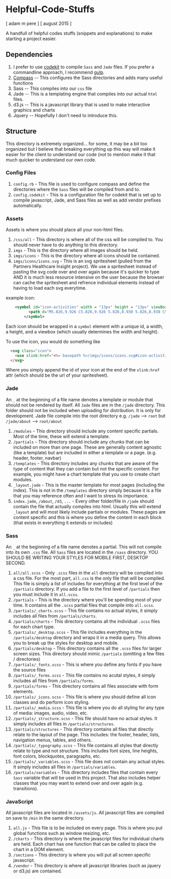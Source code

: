 # Helpful-Code-Stuffs
[ adam m pere ]
[ august 2015 ]

A handfull of helpful codes stuffs (snippets and explanations) to make starting a project easier.

## Dependencies
1. I prefer to use [codekit](https://incident57.com/codekit/) to compile `Sass` and `Jade` files. If you prefer a commandline approach, I recommend [gulp](http://gulpjs.com/).
2. [Compass](http://compass-style.org/) -- This configures the Sass directories and adds many useful functions
3. Sass -- This compiles into our `css` file
4. Jade -- This is a templating engine that compiles into our actual `html` files.
5. d3.js -- This is a javascript library that is used to make interactive graphics and charts
6. Jquery -- Hopefully I don't need to introduce this.

## Structure 
This directory is extremely organized... for some, it may be a bit too organized but I believe that breaking everything up this way will make it easier for the client to understand our code (not to mention make it that much quicker to understand our own code.

### Config Files

1. `config.rb` - This file is used to configure compass and define the directories where the `Sass` files will be compiled from and to.
2. `config.codekit` - This is a configuration file for codekit that is set up to compile javascript, Jade, and Sass files as well as add vendor prefixes automatically.

### Assets
Assets is where you should place all your non-html files.

1. `/css/all` - This directory is where all of the css will be compiled to. You should never have to do anything to this directory.
2. `imgs` - This is the directory where all images should be held.
3. `imgs/icons` - This is the directory where all icons should be contained.
4. `imgs/icons/icons.svg` - This is an svg spritesheet (pulled from the Partners Healthcare Insight project). We use a spritesheet instead of pasting the svg code over and over again because it's quicker to type AND it is much less resource intensive on the user because the browser can cache the spritesheet and refrence individual elements instead of having to load each svg everytime.

example icon:

```svg
	<symbol id="icon-activities" width = "13px" height = "13px" viewBox="0 0 13 13">
		  <path d="M5.826,9.926 C5.826,9.926 5.826,8.938 5.826,8.938 C5.826,8.938 12.814,8.938 12.814,8.938 C12.814,8.938 12.814,9.926 12.814,9.926 C12.814,9.926 5.826,9.926 5.826,9.926 ZM7.841,5.939 C7.841,5.939 12.814,5.939 12.814,5.939 C12.814,5.939 12.814,6.927 12.814,6.927 C12.814,6.927 7.841,6.927 7.841,6.927 C7.841,6.927 7.841,5.939 7.841,5.939 ZM5.840,3.003 C5.840,3.003 12.814,3.003 12.814,3.003 C12.814,3.003 12.814,3.960 12.814,3.960 C12.814,3.960 5.840,3.960 5.840,3.960 C5.840,3.960 5.840,3.003 5.840,3.003 ZM5.840,0.003 C5.840,0.003 12.814,0.003 12.814,0.003 C12.814,0.003 12.814,0.960 12.814,0.960 C12.814,0.960 5.840,0.960 5.840,0.960 C5.840,0.960 5.840,0.003 5.840,0.003 ZM6.954,6.385 C5.008,8.176 3.413,10.696 2.910,11.986 C2.910,11.986 -0.015,8.886 -0.015,8.886 C-0.015,8.886 0.732,8.377 0.732,8.377 C0.732,8.377 2.425,9.672 2.425,9.672 C3.116,8.849 4.655,6.615 6.775,5.315 C6.775,5.315 6.954,6.385 6.954,6.385 ZM1.802,3.003 C1.802,3.003 3.676,3.003 3.676,3.003 C3.676,3.003 3.676,3.960 3.676,3.960 C3.676,3.960 1.802,3.960 1.802,3.960 C1.802,3.960 1.802,3.003 1.802,3.003 ZM1.802,0.003 C1.802,0.003 3.676,0.003 3.676,0.003 C3.676,0.003 3.676,0.960 3.676,0.960 C3.676,0.960 1.802,0.960 1.802,0.960 C1.802,0.960 1.802,0.003 1.802,0.003 Z" id="path-1" class="cls-2" fill-rule="evenodd"/>
		</symbol>
```
Each icon should be wrapped in a `symbol` element with a unique id, a width, a height, and a viewbox (which usually determines the width and height).

To use the icon, you would do something like

```html
  <svg class="icon">
    <use xlink:href="<%= basepath %>/imgs/icons/icons.svg#icon-activities" />
  </svg>
```
Where you simply append the id of your icon at the end of the `xlink:href` attr (which should be the url of your spritesheet).

### Jade
An `_` at the beginning of a file name denotes a template or module that should not be rendered by itself. All `Jade` files are in the `/jade` directory. This folder should not be included when uploading for distribution. It is only for development. Jade file compile into the root directory e.g. `/jade` --> `root` but `/jade/about` --> `root/about`

1. `/modules` - This directory should include any content specific partials. Most of the time, these will extend a template.
2. `/partials` - This directory should include any chunks that can be included on more than one page. These are generally content agnostic (like a template) but are included in either a template or a page. (e.g. header, footer, navbar)
3. `/templates` - This directory includes any chunks that are aware of the type of content that they can contain but not the specific content. For example, you might have a chart template that you use to create chart modules.
4. `_layout.jade` - This is the master template for most pages (including the index). This is not in the `/templates` directory simply because it is a file that you may reference often and I want to stress its importance.
5. `index.jade`, `/about`, `/d3`, `...` - Every other folder/file in `/jade` should contain the file that actually compiles into html. Usually this will extend `_layout` and will most likely include partials or modules. These pages are content specific and this is where you define the content in each block (that exists in everything it extends or includes)

### Sass
An `_` at the beginning of a file name denotes a partial. This will not compile into its own `.css` file. All `Sass` files are located in the `/sass` directory. YOU SHOULD BE WRITING YOUR STYLES FOR MOBILE FIRST, DESKTOP SECOND.

1. `all/all.scss` - Only `.scss` files in the `all` directory will be compiled into a css file. For the most part, `all.css` is the only file that will be compiled. This file is simply a list of includes for everything at the first level of the `/partials` directory. If you add a file to the first level of `/partials` then you must include it in `all.scss`.
2. `/partials` - This is the directory where you'll be spending most of your time. It contains all the `.scss` partial files that compile into `all.scss`. 
3. `/partials/_charts.scss` - This file contains no actual styles, it simply includes all files from `/partials/charts`.
4. `/partials/charts` - This directory contains all the individual `.scss` files for each chart type.
5. `/partials/_desktop.scss` - This file includes everything in the `/partials/desktop` directory and wraps it in a media query. This allows you to break up the styles for desktop and mobile.
6. `/partials/desktop` - This directory contains all the `.scss` files for larger screen sizes. This directory should mimic `/partials` (omitting a few files / directories)
7. `/partials/_fonts.scss` - This is where you define any fonts if you have the source files
8. `/partials/_forms.scss` - This file contains no acutal styles, it simply includes all files from `/partials/forms`.
9. `/partials/forms` - This directory contains all files associate with form elements.
10. `/partials/_icons.scss` - This file is where you should define all icon classes and do perform icon styling.
11. `/partials/_media.scss` - This file is where you do all styling for any type of media: images, audio, video, etc.
12. `/partials/_structure.scss` - This file should have no actual styles. It simply includes all files in `/partials/structures`.
13. `/partials/structures` - This directory contains all files that directly relate to the layout of the page. This includes: the footer, header, lists, navigation menus, tables, and others.
14. `/partials/_typography.scss` - This file contains all styles that directly relate to type and not structure. This includes font sizes, line heights, font colors, blockquotes, paragraphs, etc.
15. `/partials/_variables.scss` - This file does not contain any actual styles. It simply includes all files in `/partials/variables`.
16. `/partials/variables` - This directory includes files that contain every `Sass` variable that will be used in this project. That also includes helper classes that you may want to extend over and over again (e.g. transitions).

### JavaScript
All javascript files are located in `/assets/js`. All javascript files are compiled on save to `/min` in the same directory.

1. `all.js` - This file is to be included on every page. This is where you put global functions such as window resizing, etc.
2. `/charts` - This directory is where the javascript files for individual charts are held. Each chart has one function that can be called to place the chart in a DOM element.
3. `/sections` - This directory is where you will put all screen specific javascript.
4. `/vendor` - This directory is where all javascript libraries (such as jquery or d3.js) are contained.

